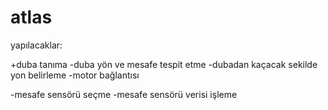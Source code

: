 # atlas
yapılacaklar: 

+duba tanıma
-duba yön ve mesafe tespit etme
-dubadan kaçacak sekilde yon belirleme
-motor bağlantısı


-mesafe sensörü seçme
-mesafe sensörü verisi işleme
